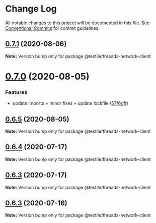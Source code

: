 # Change Log

All notable changes to this project will be documented in this file.
See [Conventional Commits](https://conventionalcommits.org) for commit guidelines.

## [0.7.1](https://github.com/textileio/js-threads/compare/@textile/threads-network-client@0.7.0...@textile/threads-network-client@0.7.1) (2020-08-06)

**Note:** Version bump only for package @textile/threads-network-client





# [0.7.0](https://github.com/textileio/js-threads/compare/@textile/threads-network-client@0.6.5...@textile/threads-network-client@0.7.0) (2020-08-05)


### Features

* update imports + minor fixes + update lockfile ([57f6dff](https://github.com/textileio/js-threads/commit/57f6dff172705f75588df8094cf667abf5322e84))





## [0.6.5](https://github.com/textileio/js-threads/compare/@textile/threads-network-client@0.6.4...@textile/threads-network-client@0.6.5) (2020-08-05)

**Note:** Version bump only for package @textile/threads-network-client





## [0.6.4](https://github.com/textileio/js-threads/compare/@textile/threads-network-client@0.6.3...@textile/threads-network-client@0.6.4) (2020-07-17)

**Note:** Version bump only for package @textile/threads-network-client





## [0.6.3](https://github.com/textileio/js-threads/compare/@textile/threads-network-client@0.6.2...@textile/threads-network-client@0.6.3) (2020-07-17)

**Note:** Version bump only for package @textile/threads-network-client





## [0.6.3](https://github.com/textileio/js-threads/compare/@textile/threads-network-client@0.6.2...@textile/threads-network-client@0.6.3) (2020-07-16)

**Note:** Version bump only for package @textile/threads-network-client
